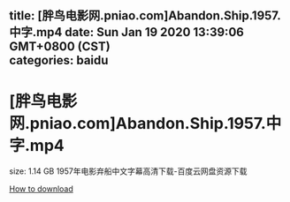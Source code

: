 
title: [胖鸟电影网.pniao.com]Abandon.Ship.1957.中字.mp4
date: Sun Jan 19 2020 13:39:06 GMT+0800 (CST)    
categories: baidu
---

# [胖鸟电影网.pniao.com]Abandon.Ship.1957.中字.mp4
size: 1.14 GB
 1957年电影弃船中文字幕高清下载-百度云网盘资源下载
 

[How to download](https://bpcam.bemobtrk.com/go/2ceec3aa-1ca2-46d6-b9ff-aaa5c184517c?jno=198)